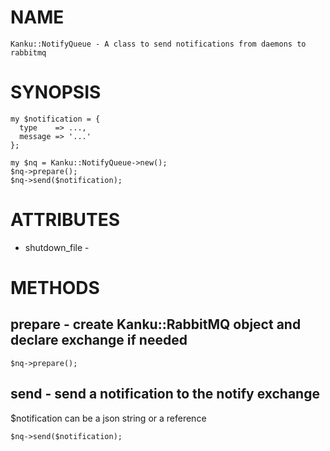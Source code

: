 # NAME

    Kanku::NotifyQueue - A class to send notifications from daemons to rabbitmq

# SYNOPSIS

    my $notification = {
      type    => ...,
      message => '...'
    };

    my $nq = Kanku::NotifyQueue->new();
    $nq->prepare();
    $nq->send($notification);

# ATTRIBUTES

- shutdown\_file -

# METHODS

## prepare - create Kanku::RabbitMQ object and declare exchange if needed

    $nq->prepare();

## send - send a notification to the notify exchange

$notification can be a json string or a reference

    $nq->send($notification);

